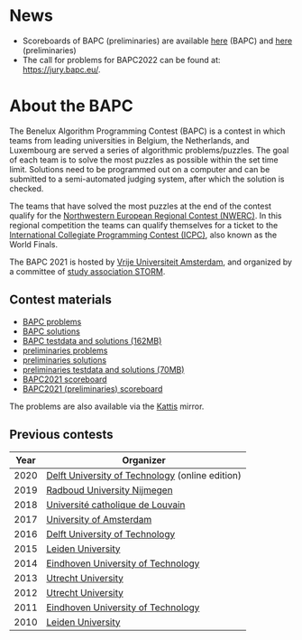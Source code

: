 # News
- Scoreboards of BAPC (preliminaries) are available [here](/BAPC21.html) (BAPC) and [here](/Prelim21.html) (preliminaries)
- The call for problems for BAPC2022 can be found at: https://jury.bapc.eu/.

# About the BAPC

The Benelux Algorithm Programming Contest (BAPC) is a contest in which teams from leading universities in Belgium, the Netherlands, and Luxembourg are served a series of algorithmic problems/puzzles. The goal of each team is to solve the most puzzles as possible within the set time limit. Solutions need to be programmed out on a computer and can be submitted to a semi-automated judging system, after which the solution is checked.

The teams that have solved the most puzzles at the end of the contest qualify for the [Northwestern European Regional Contest (NWERC)](https://www.nwerc.eu). In this regional competition the teams can qualify themselves for a ticket to the [International Collegiate Programming Contest (ICPC)](https://icpc.global), also known as the World Finals.

The BAPC 2021 is hosted by [Vrije Universiteit Amsterdam](https://www.vu.nl/), and organized by a committee of [study association STORM](https://storm.vu).

## Contest materials

- [BAPC problems](/bapc2021-problems.pdf)
- [BAPC solutions](/bapc2021-solutions.pdf)
- [BAPC testdata and solutions (162MB)](https://commissies.ch.tudelft.nl/chipcie/archief/2021/bapc/solutions.zip)
- [preliminaries problems](/prelims2021-problems.pdf)
- [preliminaries solutions](/prelims2021-solutions.pdf)
- [preliminaries testdata and solutions (70MB)](https://commissies.ch.tudelft.nl/chipcie/archief/2021/dapc/solutions.zip)
- [BAPC2021 scoreboard](/BAPC21.html)
- [BAPC2021 (preliminaries) scoreboard](/Prelim21.html)

The problems are also available via the
[Kattis](https://bapc21online.kattis.com) mirror.

## Previous contests

| Year | Organizer                                                                                             |
| ---- | ----------------------------------------------------------------------------------------------------- |
| 2020 | [Delft University of Technology](https://2020.bapc.eu) (online edition)                               |
| 2019 | [Radboud University Nijmegen](https://2019.bapc.eu)                                                   |
| 2018 | [Université catholique de Louvain](https://2018.bapc.eu)                                              |
| 2017 | [University of Amsterdam](https://2017.bapc.eu)                                                       |
| 2016 | [Delft University of Technology](https://2016.bapc.eu/en/)                                            |
| 2015 | [Leiden University](https://2015.bapc.eu)                                                             |
| 2014 | [Eindhoven University of Technology](https://web.archive.org/web/20210228085120/http://2014.bapc.eu/) |
| 2013 | [Utrecht University](http://2013.bapc.eu)                                                             |
| 2012 | [Utrecht University](http://2012.bapc.eu)                                                             |
| 2011 | [Eindhoven University of Technology](https://web.archive.org/web/20210126050525/http://2011.bapc.eu/) |
| 2010 | [Leiden University](http://2010.bapc.eu)                                                              |
